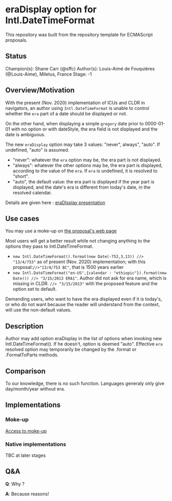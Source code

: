 # eraDisplay option for Intl.DateTimeFormat
This repository was built from the repository template for ECMAScript proposals.

## Status

Champion(s): Shane Carr (@sffc)
Author(s): Louis-Aimé de Fouquières (@Louis-Aime), Miletus, France
Stage: -1

## Overview/Motivation

With the present (Nov. 2020) implementation of ICUs and CLDR in navigators, an author using `Intl.DateTimeFormat` is unable to control whether the `era` part of a date should be displayed or not.

On the other hand, when displaying a simple `gregory` date prior to 0000-01-01 with no option or with dateStyle, the era field is not displayed and the date is ambiguous.

The new `eraDisplay` option may take 3 values: "never", always", "auto". If undefined, "auto" is assumed. 
 * "never": whatever the `era` option may be, the era part is not displayed.
 * "always": whatever the other options may be, the era part is displayed, according to the value of the `era`. If `era` is undefined, it is resolved to "short".
 * "auto", the default value: the era part is displayed if the year part is displayed, and the date's era is different from today's date, in the resolved calendar.
 
 Details are given here : [eraDIsplay presentation](https://docs.google.com/presentation/d/1CABEQP_U-vCUxGKXbJmaZKvJZHEdFZZtAHGAOnRbrCY/edit?usp=sharing)

## Use cases

You may use a moke-up on [the proposal's web page](https://louis-aime.github.io/proposal-intl-eradisplay/)

Most users will get a better result while not changing anything to the options they pass to Intl.DateTimeFormat.
* `new Intl.DateTimeFormat().format(new Date(-752,3,13)) //> "13/4/753"` as of present (Nov. 2020) implementation; 
with this proposal:`//>"13/4/753 BC"`, that is 1500 years earlier
* `new Intl.DateTimeFormat("en-US",{calendar : "ethiopic"}).format(new Date()) //> "3/15/2013 ERA1"`. 
Author did not ask for era name, which is missing in CLDR. `//> "3/15/2013"` with`the proposed feature and the option set to default.  

Demanding users, who want to have the era displayed even if it is today's, or who do not want because the reader will understand from the context, will use the non-default values.

## Description

Author may add option eraDisplay in the list of options when invoking new Intl.DateTimeFormat(). If he doesn't, option is deemed "auto".
Effective `era` resolved option may temporarily be changed by the .format or .FormatToParts methods. 

## Comparison

To our knowledge, there is no such function. Languages generaly only give day/month/year without era. 

## Implementations

### Moke-up

[Access to moke-up](https://louis-aime.github.io/proposal-intl-eradisplay/)

### Native implementations

TBC at later stages

## Q&A

**Q**: Why ?

**A**: Because reasons!
